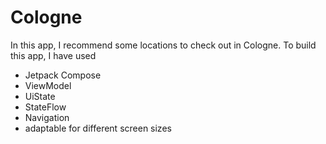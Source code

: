 # Cologne
In this app, I recommend some locations to check out in Cologne.
To build this app, I have used 
- Jetpack Compose
- ViewModel
- UiState
- StateFlow
- Navigation
- adaptable for different screen sizes
